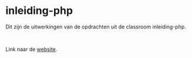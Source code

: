 # inleiding-php

Dit zijn de uitwerkingen van de opdrachten uit de classroom inleiding-php.

<br>

Link naar de [website](www.oscarlemstra.nl).

